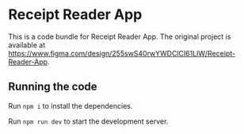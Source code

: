 
  # Receipt Reader App

  This is a code bundle for Receipt Reader App. The original project is available at https://www.figma.com/design/255swS40rwYWDClCI61LlW/Receipt-Reader-App.

  ## Running the code

  Run `npm i` to install the dependencies.

  Run `npm run dev` to start the development server.
  